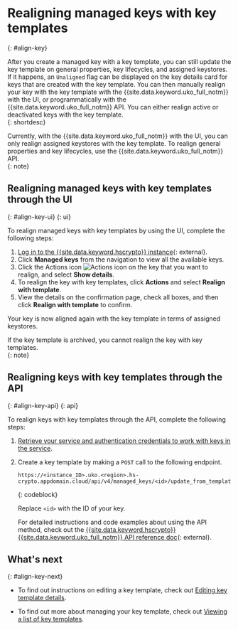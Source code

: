 # Realigning managed keys with key templates
{: #align-key}

After you create a managed key with a key template, you can still update the key template on general properties, key lifecycles, and assigned keystores. If it happens, an `Unaligned` flag can be displayed on the key details card for keys that are created with the key template. You can then manually realign your key with the key template with the {{site.data.keyword.uko_full_notm}} with the UI, or programmatically with the {{site.data.keyword.uko_full_notm}} API. You can either realign active or deactivated keys with the key template.  
{: shortdesc}

  
Currently, with the {{site.data.keyword.uko_full_notm}} with the UI, you can only realign assigned keystores with the key template. To realign general properties and key lifecycles, use the {{site.data.keyword.uko_full_notm}} API.  
{: note}


## Realigning managed keys with key templates through the UI
{: #align-key-ui}
{: ui}

To realign managed keys with key templates by using the UI, complete the following steps:

1. [Log in to the {{site.data.keyword.hscrypto}} instance](https://cloud.ibm.com/login){: external}.
2. Click **Managed keys** from the navigation to view all the available keys. 
3. Click the Actions icon ![Actions icon](../icons/action-menu-icon.svg "Actions") on the key that you want to realign, and select **Show details**.
4. To realign the key with key templates, click **Actions** and select **Realign with template**.
5. View the details on the confirmation page, check all boxes, and then click **Realign with template** to confirm.

Your key is now aligned again with the key template in terms of assigned keystores. 


 
If the key template is archived, you cannot realign the key with key templates.  
{: note}


## Realigning keys with key templates through the API
{: #align-key-api}
{: api}

To realign keys with key templates through the API, complete the following steps:

1. [Retrieve your service and authentication credentials to work with keys in the service](/docs/hs-crypto?topic=hs-crypto-set-up-uko-api).
   
2. Create a key template by making a `POST` call to the following endpoint.

    
    
    ```
    https://<instance_ID>.uko.<region>.hs-crypto.appdomain.cloud/api/v4/managed_keys/<id>/update_from_template
    
    ```
    {: codeblock}
    

    Replace `<id>` with the ID of your key.

    For detailed instructions and code examples about using the API method, check out the [{{site.data.keyword.hscrypto}} {{site.data.keyword.uko_full_notm}} API reference doc](/apidocs/uko#update-managed-key-from-template){: external}.


## What's next
{: #align-key-next}

- To find out instructions on editing a key template, check out [Editing key template details](/docs/hs-crypto?topic=hs-crypto-edit-template&interface=ui).

- To find out more about managing your key template, check out [Viewing a list of key templates](/docs/hs-crypto?topic=hs-crypto-view-key-template&interface=ui).

